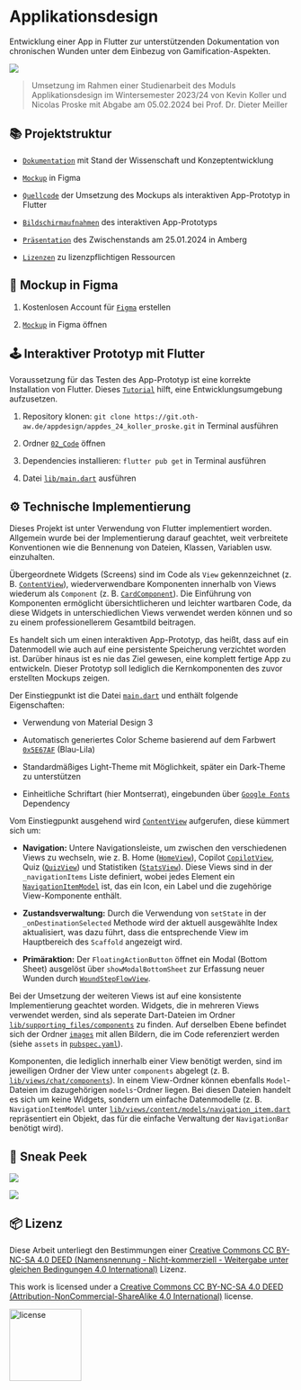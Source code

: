 # Applikationsdesign

Entwicklung einer App in Flutter zur unterstützenden Dokumentation von chronischen
Wunden unter dem Einbezug von Gamification-Aspekten.

![](06_Preview/Preview_1.png)

> Umsetzung im Rahmen einer Studienarbeit des Moduls Applikationsdesign im Wintersemester 2023/24 von Kevin Koller und Nicolas Proske mit Abgabe am 05.02.2024 bei Prof. Dr. Dieter Meiller

## 📚 Projektstruktur

- [`Dokumentation`](00_Studienarbeit/Studienarbeit_APD_Koller_Proske.pdf) mit Stand der Wissenschaft und Konzeptentwicklung

- [`Mockup`](01_Figma/Figma_APD_Koller_Proske.pdf) in Figma

- [`Quellcode`](02_Code) der Umsetzung des Mockups als interaktiven App-Prototyp in Flutter

- [`Bildschirmaufnahmen`](03_Screenrecordings) des interaktiven App-Prototyps

- [`Präsentation`](04_Präsentation/Präsentation_APD_Koller_Proske.pdf) des Zwischenstands am 25.01.2024 in Amberg

- [`Lizenzen`](05_Lizenzen) zu lizenzpflichtigen Ressourcen

## 📱 Mockup in Figma

1. Kostenlosen Account für [`Figma`](https://www.figma.com/) erstellen

2. [`Mockup`](https://www.figma.com/file/7hsIRkz3J0h9pSLHBFbUU0/App-Mockup?type=de-) in Figma öffnen

## 🕹 Interaktiver Prototyp mit Flutter

Vo­r­aus­set­zung für das Testen des App-Prototyp ist eine korrekte Installation von Flutter. Dieses [`Tutorial`](https://docs.flutter.dev/get-started/install) hilft, eine Entwicklungsumgebung aufzusetzen.

1. Repository klonen:
`git clone https://git.oth-aw.de/appdesign/appdes_24_koller_proske.git` in Terminal ausführen

2. Ordner [`02_Code`](02_Code) öffnen

3. Dependencies installieren: `flutter pub get` in Terminal ausführen

3. Datei [`lib/main.dart`](02_Code/lib/main.dart) ausführen

## ⚙️ Technische Implementierung
Dieses Projekt ist unter Verwendung von Flutter implementiert worden. Allgemein wurde bei der Implementierung darauf geachtet, weit verbreitete Konventionen wie die Bennenung von Dateien, Klassen, Variablen usw. einzuhalten.

Übergeordnete Widgets (Screens) sind im Code als `View` gekennzeichnet (z. B. [`ContentView`](02_Code/lib/views/content/content.dart)), wiederverwendbare Komponenten innerhalb von Views wiederum als `Component` (z. B. [`CardComponent`](02_Code/lib/supporting_files/components/card.dart)). Die Einführung von Komponenten ermöglicht übersichtlicheren und leichter wartbaren Code, da diese Widgets in unterschiedlichen Views verwendet werden können und so zu einem professionellerem Gesamtbild beitragen.

Es handelt sich um einen interaktiven App-Prototyp, das heißt, dass auf ein Datenmodell wie auch auf eine persistente Speicherung verzichtet worden ist. Darüber hinaus ist es nie das Ziel gewesen, eine komplett fertige App zu entwickeln. Dieser Prototyp soll lediglich die Kernkomponenten des zuvor erstellten Mockups zeigen.

Der Einstiegpunkt ist die Datei [`main.dart`](02_Code/lib/main.dart) und enthält folgende Eigenschaften:

- Verwendung von Material Design 3

- Automatisch generiertes Color Scheme basierend auf dem Farbwert [`0x5E67AF`](https://g.co/kgs/5j8zss5) (Blau-Lila)

- Standardmäßiges Light-Theme mit Möglichkeit, später ein Dark-Theme zu unterstützen

- Einheitliche Schriftart (hier Montserrat), eingebunden über [`Google Fonts`](https://pub.dev/packages/google_fonts) Dependency

Vom Einstiegpunkt ausgehend wird [`ContentView`](02_Code/lib/views/content/content.dart) aufgerufen, diese kümmert sich um:

- **Navigation:** Untere Navigationsleiste, um zwischen den verschiedenen Views zu wechseln, wie z. B. Home ([`HomeView`](02_Code/lib/views/home/home.dart)), Copilot [`CopilotView`](02_Code/lib/views/copilot/copilot.dart), Quiz ([`QuizView`](02_Code/lib/views/quiz/quiz.dart)) und Statistiken ([`StatsView`](02_Code/lib/views/stats/stats.dart)). Diese Views sind in der `_navigationItems` Liste definiert, wobei jedes Element ein [`NavigationItemModel`](02_Code/lib/views/content/models/navigation_item.dart) ist, das ein Icon, ein Label und die zugehörige View-Komponente enthält.

- **Zustandsverwaltung:** Durch die Verwendung von `setState` in der `_onDestinationSelected` Methode wird der aktuell ausgewählte Index aktualisiert, was dazu führt, dass die entsprechende View im Hauptbereich des `Scaffold` angezeigt wird.

- **Primäraktion:** Der `FloatingActionButton` öffnet ein Modal (Bottom Sheet) ausgelöst über `showModalBottomSheet` zur Erfassung neuer Wunden durch [`WoundStepFlowView`](02_Code/lib/views/wound_step_flow/wound_step_flow.dart).

Bei der Umsetzung der weiteren Views ist auf eine konsistente Implementierung geachtet worden. Widgets, die in mehreren Views verwendet werden, sind als seperate Dart-Dateien im Ordner [`lib/supporting_files/components`](02_Code/lib/supporting_files/components/) zu finden. Auf derselben Ebene befindet sich der Ordner [`images`](02_Code/lib/supporting_files/images/) mit allen Bildern, die im Code referenziert werden (siehe `assets` in [`pubspec.yaml`](02_Code/pubspec.yaml)).

Komponenten, die lediglich innerhalb einer View benötigt werden, sind im jeweiligen Ordner der View unter `components` abgelegt (z. B. [`lib/views/chat/components`](02_Code/lib/views/chat/components)). In einem View-Ordner können ebenfalls `Model`-Dateien im dazugehörigen `models`-Ordner liegen. Bei diesen Dateien handelt es sich um keine Widgets, sondern um einfache Datenmodelle (z. B. `NavigationItemModel` unter [`lib/views/content/models/navigation_item.dart`](02_Code/lib/views/content/models/navigation_item.dart) repräsentiert ein Objekt, das für die einfache Verwaltung der `NavigationBar` benötigt wird).

## 👾 Sneak Peek

![](06_Preview/Preview_2.png)

![](06_Preview/Preview_3.png)

## 📦 Lizenz

Diese Arbeit unterliegt den Bestimmungen einer
[Creative Commons CC BY-NC-SA 4.0 DEED (Namensnennung - Nicht-kommerziell - Weitergabe unter gleichen Bedingungen 4.0 International)](https://creativecommons.org/licenses/by-nc-sa/4.0/deed.de) Lizenz.

This work is licensed under a
[Creative Commons CC BY-NC-SA 4.0 DEED (Attribution-NonCommercial-ShareAlike 4.0 International)](https://creativecommons.org/licenses/by-nc-sa/4.0) license.

<img src="https://mirrors.creativecommons.org/presskit/buttons/88x31/png/by-nc-sa.eu.png" alt="license" width="128"/>